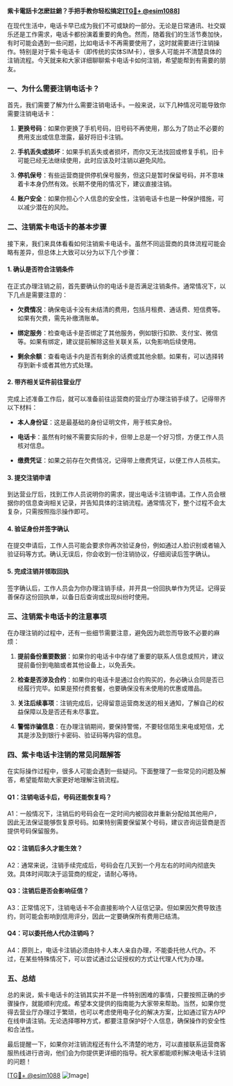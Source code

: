 **紫卡電話卡怎麽註銷？手把手教你轻松搞定[[TG💪+ @esim1088](https://t.me/s/esim1088)]**

在现代生活中，电话卡早已成为我们不可或缺的一部分。无论是日常通讯、社交娱乐还是工作需求，电话卡都扮演着重要的角色。然而，随着我们的生活节奏加快，有时可能会遇到一些问题，比如电话卡不再需要使用了，这时就需要进行注销操作。特别是对于紫卡电话卡（即传统的实体SIM卡），很多人可能并不清楚具体的注销流程。今天就来和大家详细聊聊紫卡电话卡如何注销，希望能帮到有需要的朋友。

### 一、为什么需要注销电话卡？

首先，我们需要了解为什么需要注销电话卡。一般来说，以下几种情况可能导致你需要注销电话卡：

1. **更换号码**：如果你更换了手机号码，旧号码不再使用，那么为了防止不必要的费用支出或信息泄露，最好将旧卡注销。
   
2. **手机丢失或损坏**：如果手机丢失或者损坏，而你又无法找回或修复手机，旧卡可能已经无法继续使用，此时应该及时注销以避免风险。

3. **停机保号**：有些运营商提供停机保号服务，但这只是暂时保留号码，并不意味着卡本身仍然有效。长期不使用的情况下，建议直接注销。

4. **账户安全**：如果你担心个人信息的安全性，注销电话卡也是一种保护措施，可以减少潜在的风险。

### 二、注销紫卡电话卡的基本步骤

接下来，我们来具体看看如何注销紫卡电话卡。虽然不同运营商的具体流程可能会略有差异，但总体上大致可以分为以下几个步骤：

#### 1. 确认是否符合注销条件

在正式办理注销之前，首先要确认你的电话卡是否满足注销条件。通常情况下，以下几点是需要注意的：

- **欠费情况**：确保电话卡没有未结清的费用，包括月租费、通话费、短信费等。如果有欠费，需先补缴清账单。
  
- **绑定服务**：检查电话卡是否绑定了其他服务，例如银行扣款、支付宝、微信等。如果有绑定，建议提前解除这些关联关系，以免影响后续使用。

- **剩余余额**：查看电话卡内是否有剩余的话费或其他余额。如果有，可以选择转存到新卡或者其他方式处理。

#### 2. 带齐相关证件前往营业厅

完成上述准备工作后，就可以准备前往运营商的营业厅办理注销手续了。记得带齐以下材料：

- **本人身份证**：这是最基础的身份证明文件，用于核实身份。
  
- **电话卡**：虽然有时候不需要实际的卡，但带上总是一个好习惯，方便工作人员核对信息。

- **缴费凭证**：如果之前存在欠费情况，记得带上缴费凭证，以便工作人员核实。

#### 3. 提交注销申请

到达营业厅后，找到工作人员说明你的需求，提出电话卡注销申请。工作人员会根据你的信息查询相关记录，并告知具体的注销流程。通常情况下，整个过程不会太复杂，只需按照指示操作即可。

#### 4. 验证身份并签字确认

在提交申请后，工作人员可能会要求你再次验证身份，例如通过人脸识别或者输入验证码等方式。确认无误后，你会收到一份注销协议，仔细阅读后签字确认。

#### 5. 完成注销并领取回执

签字确认后，工作人员会为你办理注销手续，并开具一份回执单作为凭证。记得妥善保存这份回执单，以备日后查询或出现纠纷时使用。

### 三、注销紫卡电话卡的注意事项

在办理注销的过程中，还有一些细节需要注意，避免因为疏忽而导致不必要的麻烦：

1. **提前备份重要数据**：如果你的电话卡中存储了重要的联系人信息或照片，建议提前备份到电脑或者其他设备上，以免丢失。

2. **检查是否涉及合约**：如果你的电话卡是通过合约购买的，务必确认合同是否已经履行完毕。如果是预付费套餐，也要确保没有未使用的优惠或赠品。

3. **关注后续事项**：注销完成后，记得留意运营商发送的相关通知，了解自己的权益保障以及是否还有未尽事宜。

4. **警惕诈骗信息**：在办理注销期间，要保持警惕，不要轻信陌生来电或短信，尤其是涉及到银行卡密码、验证码等内容的信息。

### 四、紫卡电话卡注销的常见问题解答

在实际操作过程中，很多人可能会遇到一些疑问。下面整理了一些常见的问题及解答，希望能帮助大家更好地理解注销流程。

#### Q1：注销电话卡后，号码还能恢复吗？
A1：一般情况下，注销后的号码会在一定时间内被回收并重新分配给其他用户，因此无法保证能够恢复原号码。如果特别需要保留某个号码，建议咨询运营商是否提供号码保留服务。

#### Q2：注销后多久才能生效？
A2：通常来说，注销手续完成后，号码会在几天到一个月左右的时间内彻底失效。具体时间取决于运营商的规定，请耐心等待。

#### Q3：注销后是否会影响征信？
A3：正常情况下，注销电话卡不会直接影响个人征信记录。但如果因欠费导致违约，则可能会影响到信用评分，因此一定要确保所有费用已结清。

#### Q4：可以委托他人代办注销吗？
A4：原则上，电话卡注销必须由持卡人本人亲自办理，不能委托他人代办。不过，在某些特殊情况下，可以尝试通过公证授权的方式让代理人代为办理。

### 五、总结

总的来说，紫卡电话卡的注销其实并不是一件特别困难的事情，只要按照正确的步骤操作，就能顺利完成。希望本文提供的指南能为大家带来帮助。当然，如果你觉得去营业厅办理过于繁琐，也可以考虑使用电子化的解决方案，比如通过官方APP在线申请注销。无论选择哪种方式，都要注意保护好个人信息，确保操作的安全性和合法性。

最后提醒一下，如果你对注销流程还有什么不清楚的地方，可以直接联系运营商客服热线进行咨询，他们会为你提供更详细的指导。祝大家都能顺利解决电话卡注销的问题！

[[TG💪+ @esim1088](https://t.me/s/esim1088) ![Image](https://i.postimg.cc/4NQfJmqS/Snipaste-2025-05-13-00-14-12.png)]